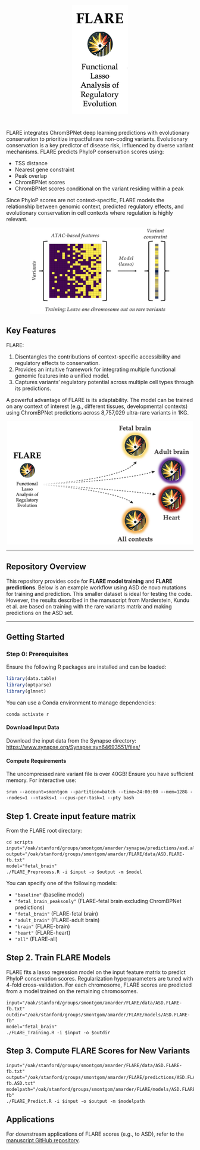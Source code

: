 <div align="center">
  <img src="img/FLARE_logo_text.png" alt="FLARE_logo_text" width="150">
</div>

# 

FLARE integrates ChromBPNet deep learning predictions with evolutionary conservation to prioritize impactful rare non-coding variants. Evolutionary conservation is a key predictor of disease risk, influenced by diverse variant mechanisms. FLARE predicts PhyloP conservation scores using:

- TSS distance
- Nearest gene constraint
- Peak overlap
- ChromBPNet scores
- ChromBPNet scores conditional on the variant residing within a peak

Since PhyloP scores are not context-specific, FLARE models the relationship between genomic context, predicted regulatory effects, and evolutionary conservation in cell contexts where regulation is highly relevant.

<div align="center">
  <img src="img/FLARE_schematic_2.png" alt="FLARE Schematic2" width="375">
</div>

## Key Features

FLARE:
1. Disentangles the contributions of context-specific accessibility and regulatory effects to conservation.
2. Provides an intuitive framework for integrating multiple functional genomic features into a unified model.
3. Captures variants’ regulatory potential across multiple cell types through its predictions.

A powerful advantage of FLARE is its adaptability. The model can be trained on any context of interest (e.g., different tissues, developmental contexts) using ChromBPNet predictions across 8,757,029 ultra-rare variants in 1KG.

<div align="center">
  <img src="img/FLARE_schematic_1.png" alt="FLARE Schematic1" width="500">
</div>

---

## Repository Overview

This repository provides code for **FLARE model training** and **FLARE predictions**. Below is an example workflow using ASD de novo mutations for training and prediction. This smaller dataset is ideal for testing the code. However, the results described in the manuscript from Marderstein, Kundu et al. are based on training with the rare variants matrix and making predictions on the ASD set.

---

## Getting Started

### Step 0: Prerequisites

Ensure the following R packages are installed and can be loaded:

```R
library(data.table)
library(optparse)
library(glmnet)
```

You can use a Conda environment to manage dependencies:

```
conda activate r
```

#### Download Input Data

Download the input data from the Synapse directory: https://www.synapse.org/Synapse:syn64693551/files/ 

#### Compute Requirements

The uncompressed rare variant file is over 40GB! Ensure you have sufficient memory. For interactive use:

```
srun --account=smontgom --partition=batch --time=24:00:00 --mem=128G --nodes=1 --ntasks=1 --cpus-per-task=1 --pty bash
```

## Step 1. Create input feature matrix

From the FLARE root directory:


```
cd scripts
input="/oak/stanford/groups/smontgom/amarder/synapse/predictions/asd.all_dataset.K562_bias.annot2.txt.gz"
output="/oak/stanford/groups/smontgom/amarder/FLARE/data/ASD.FLARE-fb.txt"
model="fetal_brain"
./FLARE_Preprocess.R -i $input -o $output -m $model
```

You can specify one of the following models:

- `"baseline"` (baseline model)
- `"fetal_brain_peaksonly"` (FLARE-fetal brain excluding ChromBPNet predictions)
- `"fetal_brain"` (FLARE-fetal brain)
- `"adult_brain"` (FLARE-adult brain)
- `"brain"` (FLARE-brain)
- `"heart"` (FLARE-heart)
- `"all"` (FLARE-all)

## Step 2. Train FLARE Models

FLARE fits a lasso regression model on the input feature matrix to predict PhyloP conservation scores. Regularization hyperparameters are tuned with 4-fold cross-validation. For each chromosome, FLARE scores are predicted from a model trained on the remaining chromosomes.

```
input="/oak/stanford/groups/smontgom/amarder/FLARE/data/ASD.FLARE-fb.txt"
outdir="/oak/stanford/groups/smontgom/amarder/FLARE/models/ASD.FLARE-fb"
model="fetal_brain"
./FLARE_Training.R -i $input -o $outdir
```

## Step 3. Compute FLARE Scores for New Variants

```
input="/oak/stanford/groups/smontgom/amarder/FLARE/data/ASD.FLARE-fb.txt"
output="/oak/stanford/groups/smontgom/amarder/FLARE/predictions/ASD.FLARE-fb.ASD.txt"
modelpath="/oak/stanford/groups/smontgom/amarder/FLARE/models/ASD.FLARE-fb"
./FLARE_Predict.R -i $input -o $output -m $modelpath
```

## Applications

For downstream applications of FLARE scores (e.g., to ASD), refer to the [manuscript GitHub repository](https://github.com/kundajelab/neuro-variants/).
